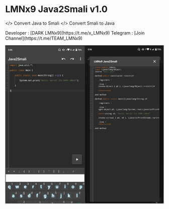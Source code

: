 # LMNx9 Java2Smali v1.0

</> Convert Java to Smali
</> Convert Smali to Java

<?> Developer : [DARK LMNx9](https://t.me/x_LMNx9)
<?> Telegram : [Join Channel](https://t.me/TEAM_LMNx9)

![](https://raw.githubusercontent.com/LMNx9-JOHNY/Java2Smali/refs/heads/main/Java2Smali.png)


